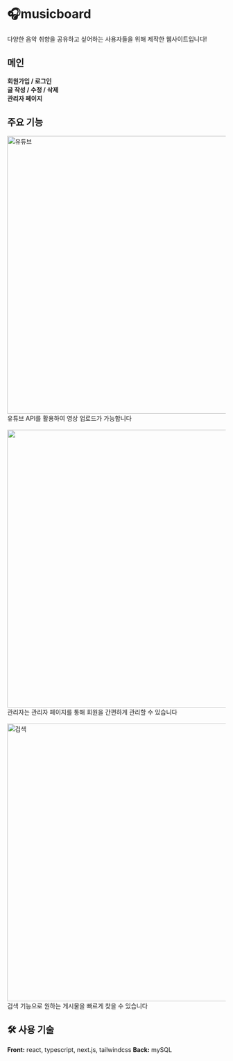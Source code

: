 
# 🎧musicboard
  다양한 음악 취향을 공유하고 싶어하는 사용자들을 위해 제작한 웹사이트입니다!

## 메인
 **회원가입 / 로그인**  
 **글 작성 / 수정 / 삭제**  
 **관리자 페이지**  
 
## 주요 기능
<img width="640" alt="유튜브" src="https://github.com/nahyunkim123/musicboard/assets/142788257/d7ca6a6f-57f0-4b8e-a52c-22d8607aa81d">
 <br>
 유튜브 API를 활용하여 영상 업로드가 가능합니다
  <br>
  <br>
 <img width="640" src="https://github.com/nahyunkim123/musicboard/assets/142788257/67d1b824-7831-4b58-85cc-5f14ef13f0b3">
  <br>
 관리자는 관리자 페이지를 통해 회원을 간편하게 관리할 수 있습니다
  <br>
  <br>
 <img width="640" alt="검색" src="https://github.com/nahyunkim123/musicboard/assets/142788257/ef6cc5f3-1f3a-4940-887d-a28e2f7b27c3">
  <br>
 검색 기능으로 원하는 게시물을 빠르게 찾을 수 있습니다


## 🛠 사용 기술
**Front:** react, typescript, next.js, tailwindcss
**Back:** mySQL
